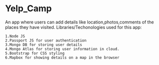 # Yelp_Camp

An app where users can add details like location,photos,comments of the places they have visited.
Libraries/Techonologies used for this app:

	1.Node JS
	2.Passport JS for user authentication
	3.Mongo DB for storing user details
	4.Mongo Atlas for storing user information in cloud.
	5.Bootstrap for CSS styling
	6.Mapbox for showing details on a map in the browser
